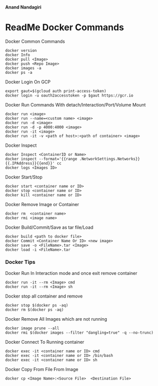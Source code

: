  #### Anand Nandagiri
 # ReadMe Docker Commands

Docker Common Commands	
```
docker version
docker Info
docker pull <Image>
docker push <Repo Image>
docker images -a
docker ps -a
```

Docker Login On GCP
```
export gaut=$(gcloud auth print-access-token)
docker login -u oauth2accesstoken -p $gaut https://gcr.io
```

Docker Run Commands With detach/Interaction/Port/Volume Mount	
```
docker run <image>
docker run --name=<custom name> <image>
docker run -d <image>
docker run -d -p 4000:4000 <image>
docker run -it <image>
docker run -it -v <path of host>:<path of container> <image>
```

Docker Inspect
```	
docker Inspect <ContainerID or Name>
docker inspect --format='{{range .NetworkSettings.Networks}}{{.IPAddress}}{{end}}' cc
docker logs <Images ID>
```
	
Docker Start/Stop	
```	
docker start <container name or ID>
docker stop <container name or ID> 
docker kill <container name or ID>	
```
		
Docker Remove Image or Container
```	
docker rm  <container name>
docker rmi <image name>
```	
Docker Build/Commit/Save as tar file/Load
```
docker build <path to docker file>
docker Commit <Container Name Or ID> <new image>
docker save -o <FileName>.tar <Image>
docker load -i <FileName>.tar
```


### Docker Tips

Docker Run In Interaction mode and once exit remove container
```
docker run -it --rm <Image> cmd
docker run -it --rm <Image> sh
```

Docker stop all container and remove
```
docker stop $(docker ps -aq)
docker rm $(docker ps -aq)
```
Docker Remove All Images which are not running
```
docker image prune --all
docker rmi $(docker images --filter "dangling=true" -q --no-trunc)
```
Docker Connect To Running container
```
docker exec -it <container name or ID> cmd
docker exec -it <container name or ID> /bin/bash
docker exec -it <container name or ID> sh
```
Docker Copy From File From Image
```
docker cp <Image Name>:<Source File>  <Destination File>
```
